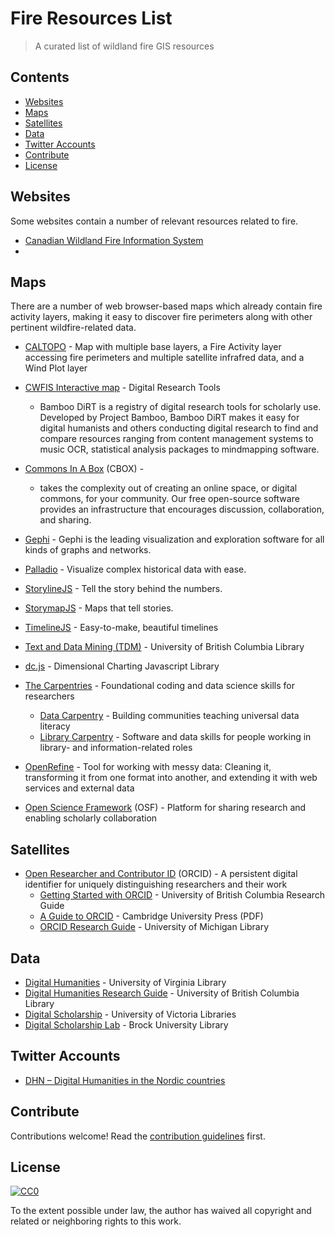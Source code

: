 # Fire Resources List

> A curated list of wildland fire GIS resources

## Contents

- [Websites](#websites)
- [Maps](#maps)
- [Satellites](#satellites)
- [Data](#data)
- [Twitter Accounts](#twitter-accounts)
- [Contribute](#contribute)
- [License](#license)

## Websites

Some websites contain a number of relevant resources related to fire.

- [Canadian Wildland Fire Information System](https://cwfis.cfs.nrcan.gc.ca/home)
- 

## Maps

There are a number of web browser-based maps which already contain fire activity layers, making it easy to discover fire perimeters along with other pertinent wildfire-related data.

- [CALTOPO](https://caltopo.com) - Map with multiple base layers, a Fire Activity layer accessing fire perimeters and multiple satellite infrafred data, and a Wind Plot layer
- [CWFIS Interactive map](https://cwfis.cfs.nrcan.gc.ca/interactive-map) - Digital Research Tools
  - Bamboo DiRT is a registry of digital research tools for scholarly use. Developed by Project Bamboo, Bamboo DiRT makes it easy for digital humanists and others conducting digital research to find and compare resources ranging from content management systems to music OCR, statistical analysis packages to mindmapping software.
- [Commons In A Box](https://commonsinabox.org) (CBOX) - 
  - takes the complexity out of creating an online space, or digital commons, for your community. Our free open-source software provides an infrastructure that encourages discussion, collaboration, and sharing.

- [Gephi](https://gephi.org/) - Gephi is the leading visualization and exploration software for all kinds of graphs and networks.
- [Palladio](https://hdlab.stanford.edu/palladio/) - Visualize complex historical data with ease.
- [StorylineJS](http://storyline.knightlab.com/) - Tell the story behind the numbers.
- [StorymapJS](https://storymap.knightlab.com/) - Maps that tell stories.
- [TimelineJS](https://timeline.knightlab.com/) - Easy-to-make, beautiful timelines

- [Text and Data Mining (TDM)](https://guides.library.ubc.ca/tdm) - University of British Columbia Library
- [dc.js](https://dc-js.github.io/dc.js/) - Dimensional Charting Javascript Library

- [The Carpentries](https://carpentries.org/) - Foundational coding and data science skills for researchers
  - [Data Carpentry](https://datacarpentry.org/) - Building communities teaching universal data literacy
  - [Library Carpentry](https://librarycarpentry.org/) - Software and data skills for people working in library- and information-related roles

- [OpenRefine](https://openrefine.org/) - Tool for working with messy data: Cleaning it, transforming it from one format into another, and extending it with web services and external data

- [Open Science Framework](https://osf.io/) (OSF) - Platform for sharing research and enabling scholarly collaboration


## Satellites

- [Open Researcher and Contributor ID](https://orcid.org/) (ORCID) - A persistent digital identifier for uniquely distinguishing researchers and their work
  - [Getting Started with ORCID](https://guides.library.ubc.ca/orcid) - University of British Columbia Research Guide
  - [A Guide to ORCID](https://www.cambridge.org/core/services/aop-file-manager/file/5a6f4a5ba82db8d22c8e6d85/A%20Guide%20to%20ORCID.pdf) - Cambridge University Press (PDF)
  - [ORCID Research Guide](https://guides.lib.umich.edu/orcid) - University of Michigan Library

## Data

- [Digital Humanities](https://guides.lib.virginia.edu/dh) - University of Virginia Library
- [Digital Humanities Research Guide](https://guides.library.ubc.ca/dh) - University of British Columbia Library
- [Digital Scholarship](https://libguides.uvic.ca/digital) - University of Victoria Libraries
- [Digital Scholarship Lab](https://brocku.ca/library/dsl/) - Brock University Library

## Twitter Accounts

* [DHN – Digital Humanities in the Nordic countries](http://dig-hum-nord.eu/)

## Contribute

Contributions welcome! Read the [contribution guidelines](CONTRIBUTING.md) first.

## License

[![CC0](https://mirrors.creativecommons.org/presskit/buttons/88x31/svg/cc-zero.svg)](https://creativecommons.org/publicdomain/zero/1.0)

To the extent possible under law, the author has waived all copyright and related or neighboring rights to this work.
